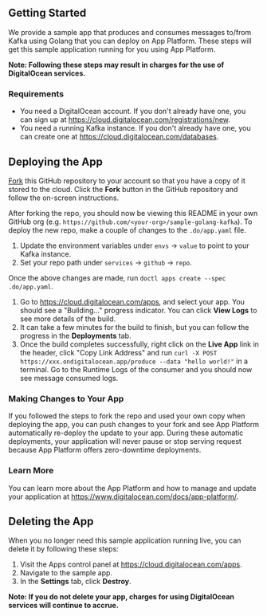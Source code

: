 ## Getting Started

We provide a sample app that produces and consumes messages to/from Kafka using Golang that you can deploy on App Platform. These steps will get this sample application running for you using App Platform.

**Note: Following these steps may result in charges for the use of DigitalOcean services.**

### Requirements

* You need a DigitalOcean account. If you don't already have one, you can sign up at https://cloud.digitalocean.com/registrations/new.
* You need a running Kafka instance. If you don't already have one, you can create one at https://cloud.digitalocean.com/databases.

## Deploying the App

[Fork](https://docs.github.com/en/github/getting-started-with-github/fork-a-repo) this GitHub repository to your account so that you have a copy of it stored to the cloud. Click the **Fork** button in the GitHub repository and follow the on-screen instructions.

After forking the repo, you should now be viewing this README in your own GitHub org (e.g. `https://github.com/<your-org>/sample-golang-kafka`). To deploy the new repo, make a couple of changes to the `.do/app.yaml` file.

1. Update the environment variables under `envs` -> `value` to point to your Kafka instance.
2. Set your repo path under `services` -> `github` -> `repo`.

Once the above changes are made, run `doctl apps create --spec .do/app.yaml`.

1. Go to https://cloud.digitalocean.com/apps, and select your app. You should see a "Building..." progress indicator. You can click **View Logs** to see more details of the build.
1. It can take a few minutes for the build to finish, but you can follow the progress in the **Deployments** tab.
1. Once the build completes successfully, right click on the **Live App** link in the header, click "Copy Link Address" and run `curl -X POST https://xxx.ondigitalocean.app/produce --data "hello world!"` in a terminal. Go to the Runtime Logs of the consumer and you should now see message consumed logs.

### Making Changes to Your App

If you followed the steps to fork the repo and used your own copy when deploying the app, you can push changes to your fork and see App Platform automatically re-deploy the update to your app. During these automatic deployments, your application will never pause or stop serving request because App Platform offers zero-downtime deployments.

### Learn More

You can learn more about the App Platform and how to manage and update your application at https://www.digitalocean.com/docs/app-platform/.

## Deleting the App

When you no longer need this sample application running live, you can delete it by following these steps:
1. Visit the Apps control panel at https://cloud.digitalocean.com/apps.
2. Navigate to the sample app.
3. In the **Settings** tab, click **Destroy**.

**Note: If you do not delete your app, charges for using DigitalOcean services will continue to accrue.**
